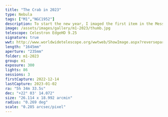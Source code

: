 ```yaml
---
title: "The Crab in 2023"
type: Nebula
tags: ["M1","NGC1952"]
description: To start the new year, I imaged the first item in the Messier catalog on the first day of the year. Coincidentally, M1 was the first deep space object and nebula I photographed. This is a stack of several nights of 5-minute exposures that sum to just over seven hours of integration time.
image: /assets/images/gallery/m1-2023/thumb.jpg
telescope: Celestron EdgeHD 9.25
signature: true
wwt: http://www.worldwidetelescope.org/wwtweb/ShowImage.aspx?reverseparity=False&scale=0.284882&name=m1-2023.jpg&imageurl=https://deepskyworkflows.com/assets/images/gallery/m1-2023/m1-2023.jpg&credits=Jeremy+Likness+at+DeepSkyWorkflows.com&creditsUrl=&ra=83.647964&dec=21.910319&x=974.9&y=1614.0&rotation=-105.25&https://deepskyworkflows.com/assets/images/gallery/m1-2023/thumb.jpg
length: "1645mm"
aperture: "235mm"
folder: m1-2023
group: m1
exposure: 300 
lights: 86
sessions: 3
firstCapture: 2022-12-14 
lastCapture: 2023-01-02
ra: "5h 34m 33.5s"
dec: "+22° 03' 14.072"
size: "26.114 x 18.992 arcmin"
radius: "0.269 deg"
scale: "0.285 arcsec/pixel"
---
```


